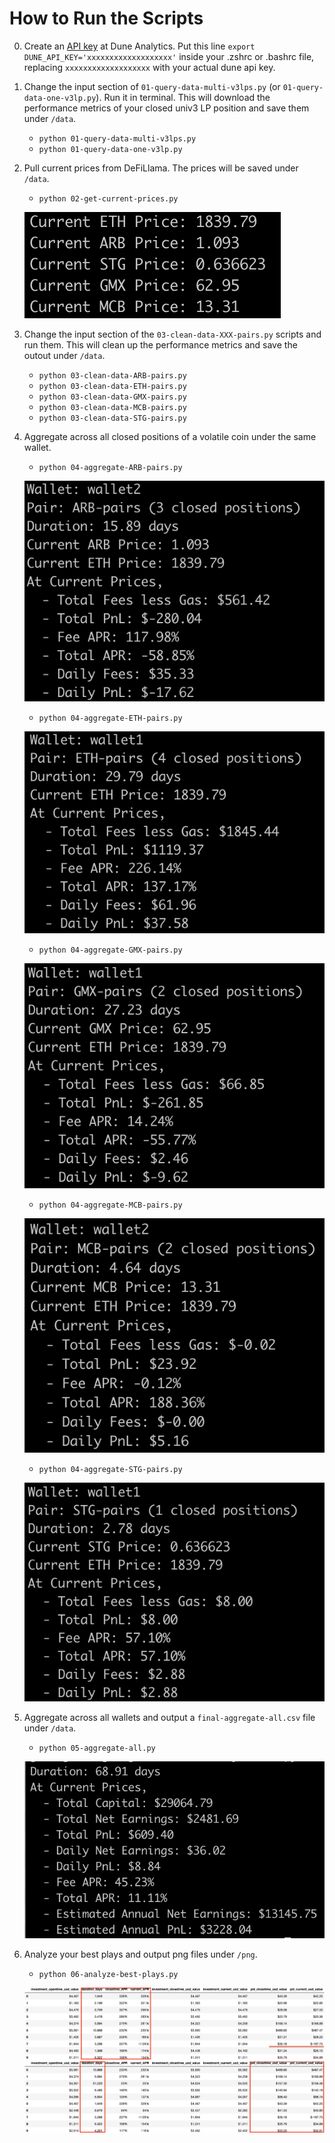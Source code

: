 # How to Run the Scripts

0. Create an [API key](https://dune.com/settings/api) at Dune Analytics. Put 
this line `export DUNE_API_KEY='xxxxxxxxxxxxxxxxxxx'` inside your .zshrc or .bashrc file,
replacing `xxxxxxxxxxxxxxxxxxx` with your actual dune api key.
1. Change the input section of `01-query-data-multi-v3lps.py` (or `01-query-data-one-v3lp.py`). Run it in terminal. This will download the performance metrics of your closed univ3 LP position and save them under `/data`.
    - `python 01-query-data-multi-v3lps.py`
    - `python 01-query-data-one-v3lp.py`
2. Pull current prices from DeFiLlama. The prices will be saved under `/data`.
    - `python 02-get-current-prices.py`

    ![](https://github.com/coindataschool/univ3lp/blob/main/scripts/analyze-closed-positions/screens/print-out-02-get-current-prices.png)
3. Change the input section of the `03-clean-data-XXX-pairs.py` scripts and run them. This will clean up
the performance metrics and save the outout under `/data`.
    - `python 03-clean-data-ARB-pairs.py`
    - `python 03-clean-data-ETH-pairs.py`
    - `python 03-clean-data-GMX-pairs.py`
    - `python 03-clean-data-MCB-pairs.py`
    - `python 03-clean-data-STG-pairs.py`
4. Aggregate across all closed positions of a volatile coin under the same wallet.
    - `python 04-aggregate-ARB-pairs.py`

    ![](https://github.com/coindataschool/univ3lp/blob/main/scripts/analyze-closed-positions/screens/print-out-04-aggregate-ARB-pairs.png)

    - `python 04-aggregate-ETH-pairs.py`

    ![](https://github.com/coindataschool/univ3lp/blob/main/scripts/analyze-closed-positions/screens/print-out-04-aggregate-ETH-pairs.png)

    - `python 04-aggregate-GMX-pairs.py`

    ![](https://github.com/coindataschool/univ3lp/blob/main/scripts/analyze-closed-positions/screens/print-out-04-aggregate-GMX-pairs.png)

    - `python 04-aggregate-MCB-pairs.py`

    ![](https://github.com/coindataschool/univ3lp/blob/main/scripts/analyze-closed-positions/screens/print-out-04-aggregate-MCB-pairs.png)

    - `python 04-aggregate-STG-pairs.py`

    ![](https://github.com/coindataschool/univ3lp/blob/main/scripts/analyze-closed-positions/screens/print-out-04-aggregate-STG-pairs.png)

5. Aggregate across all wallets and output a `final-aggregate-all.csv` file under `/data`.
    - `python 05-aggregate-all.py`

    ![](https://github.com/coindataschool/univ3lp/blob/main/scripts/analyze-closed-positions/screens/print-out-05-aggregate-all.png)

6. Analyze your best plays and output png files under `/png`. 
   - `python 06-analyze-best-plays.py`

    ![](https://github.com/coindataschool/univ3lp/blob/main/scripts/analyze-closed-positions/png/top10-by-closetime-APR-ETH-pairs.png)
    ![](https://github.com/coindataschool/univ3lp/blob/main/scripts/analyze-closed-positions/png/top10-by-pnl-closetime-ETH-pairs.png)
